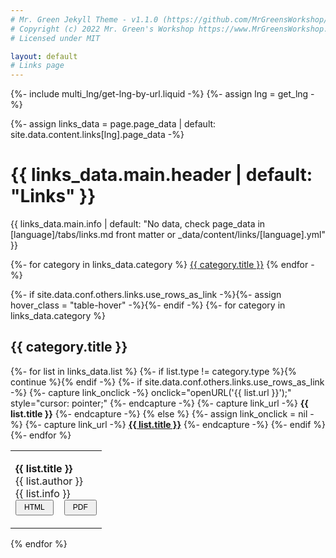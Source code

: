 ```yaml
---
# Mr. Green Jekyll Theme - v1.1.0 (https://github.com/MrGreensWorkshop/MrGreen-JekyllTheme)
# Copyright (c) 2022 Mr. Green's Workshop https://www.MrGreensWorkshop.com
# Licensed under MIT

layout: default
# Links page
---
```

{%- include multi_lng/get-lng-by-url.liquid -%}
{%- assign lng = get_lng -%}

{%- assign links_data = page.page_data | default: site.data.content.links[lng].page_data -%}

<div class="multipurpose-container links-heading-container">
  <h1>{{ links_data.main.header | default: "Links" }}</h1>
  <p>{{ links_data.main.info | default: "No data, check page_data in [language]/tabs/links.md front matter or _data/content/links/[language].yml" }}</p>
  <div class="multipurpose-button-wrapper">
    {%- for category in links_data.category %}
      <a href="#{{ category.type }}" role="button" class="multipurpose-button link-buttons" style="background-color:{{ category.color }};">{{ category.title }}</a>
    {% endfor -%}
  </div>
</div>

{%- if site.data.conf.others.links.use_rows_as_link -%}{%- assign hover_class = "table-hover" -%}{%- endif -%}
{%- for category in links_data.category %}
<div class="multipurpose-container link-container" id="{{ category.type }}" style="border-left-color:{{ category.color }};">
  <h2>{{ category.title }}</h2>
  <table class="table {{ hover_class }}">
    <!-- <thead>
      <tr>
        <th>{{ site.data.lang[lng].links.link_text }}</th>
        <th>{{ site.data.lang[lng].links.info_text }}</th>
      </tr>
    </thead> -->
    <tbody>
      {%- for list in links_data.list %}
        {%- if list.type != category.type %}{% continue %}{% endif -%}
        {%- if site.data.conf.others.links.use_rows_as_link -%}
          {%- capture link_onclick -%} onclick="openURL('{{ list.url }}');" style="cursor: pointer;" {%- endcapture -%}
          {%- capture link_url -%} <b>{{ list.title }}</b> {%- endcapture -%}
        {% else %}
          {%- assign link_onclick = nil -%}
          {%- capture link_url -%} <a href="{{ list.url }}" target="_blank" rel="noopener noreferrer"><b>{{ list.title }}</b></a> {%- endcapture -%}
        {%- endif %}
        <tr class="link-item" {{ link_onclick }}>
          <!-- <td>
            <p>{{ link_url }}</p>
          </td> -->
          <td>
            <p>
              <span style="color = #6a6a6a">  <b>{{ list.title }}  </b></span> <br>
              {{ list.author }}<br>
              {{ list.info }}<br>
              <button class="btn-base" style="padding: 0px 12px; font-size: 12px; height: 25px;" onclick=" window.open('{{ list.url }}', '_blank')" >HTML</button>
              &nbsp;&nbsp;
              <button class="btn-base" style="padding: 0px 12px; font-size: 12px; height: 25px" onclick=" window.open('{{ list.pdf }}', '_blank')">PDF</button>
            </p>
          </td>
        </tr>
      {%- endfor %}
    </tbody>
  </table>
</div>
{% endfor %}

